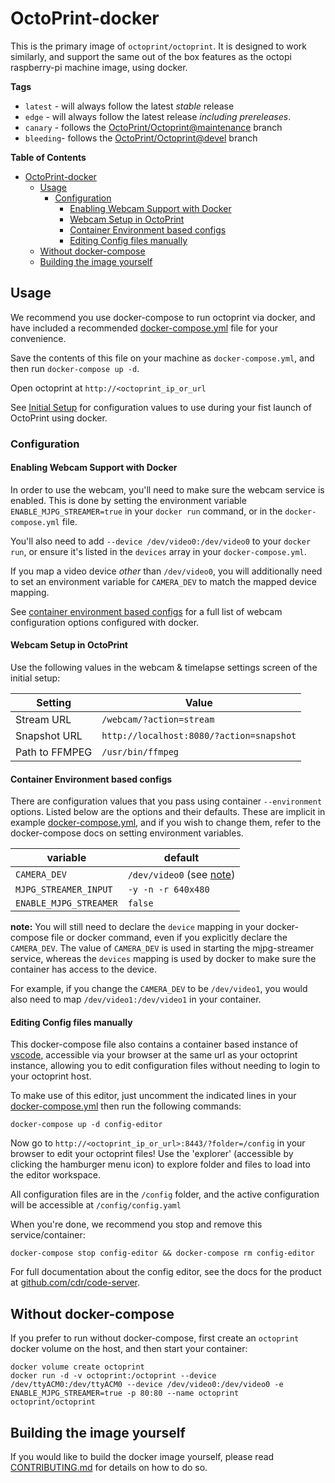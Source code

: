 # OctoPrint-docker 

This is the primary image of `octoprint/octoprint`. It is designed to work similarly, and support the
same out of the box features as the octopi raspberry-pi machine image, using docker.

**Tags**

- `latest` - will always follow the latest _stable_ release 
- `edge` - will always follow the latest release _including prereleases_.
- `canary` - follows the [OctoPrint/Octoprint@maintenance](https://github.com/OctoPrint/OctoPrint/tree/maintenance) branch
- `bleeding`- follows the [OctoPrint/Octoprint@devel](https://github.com/OctoPrint/OctoPrint/tree/devel) branch

**Table of Contents**
- [OctoPrint-docker](#octoprint-docker)
  - [Usage](#usage)
    - [Configuration](#configuration)
      - [Enabling Webcam Support with Docker](#enabling-webcam-support-with-docker)
      - [Webcam Setup in OctoPrint](#webcam-setup-in-octoprint)
      - [Container Environment based configs](#container-environment-based-configs)
      - [Editing Config files manually](#editing-config-files-manually)
  - [Without docker-compose](#without-docker-compose)
  - [Building the image yourself](#building-the-image-yourself)

## Usage

We recommend you use docker-compose to run octoprint via docker, and have included
a recommended [docker-compose.yml](docker-compose.yml) file for your convenience.

Save the contents of this file on your machine as `docker-compose.yml`, and then
run `docker-compose up -d`.

Open octoprint at `http://<octoprint_ip_or_url`

See [Initial Setup](#initial-setup) for configuration values to use during your fist
launch of OctoPrint using docker.

### Configuration

#### Enabling Webcam Support with Docker

In order to use the webcam, you'll need to make sure the webcam service is enabled. 
This is done by setting the environment variable `ENABLE_MJPG_STREAMER=true` in your
`docker run` command, or in the `docker-compose.yml` file.

You'll also need to add `--device /dev/video0:/dev/video0` to your `docker run`, or ensure
it's listed in the `devices` array in your `docker-compose.yml`.

If you map a video device _other_ than `/dev/video0`, you will additionally need to set an
environment variable for `CAMERA_DEV` to match the mapped device mapping.

See [container environment based configs](#container-environment-based-configs) for a full
list of webcam configuration options configured with docker.

#### Webcam Setup in OctoPrint

Use the following values in the webcam & timelapse settings screen of the initial setup:

| Setting | Value |
| ------- | ----- |
| Stream URL | `/webcam/?action=stream` |
| Snapshot URL |  `http://localhost:8080/?action=snapshot` |
| Path to FFMPEG | `/usr/bin/ffmpeg` |

#### Container Environment based configs

There are configuration values that you pass using container `--environment` options.
Listed below are the options and their defaults. These are implicit in example [docker-compose.yml](docker-compose.yml),
and if you wish to change them, refer to the docker-compose docs on setting environment variables.

| variable | default |
| -------- | ------- |
| `CAMERA_DEV` | `/dev/video0` (see [note](#devices_note)) |
| `MJPG_STREAMER_INPUT` | `-y -n -r 640x480` |
| `ENABLE_MJPG_STREAMER` | `false` |

**note:** You will still need to declare the `device` mapping in your docker-compose file or docker command,
even if you explicitly declare the `CAMERA_DEV`.  The value of `CAMERA_DEV` is used in starting the mjpg-streamer
service, whereas the `devices` mapping is used by docker to make sure the container has access to the device.

For example, if you change the `CAMERA_DEV` to be `/dev/video1`, you would also need to map `/dev/video1:/dev/video1`
in your container.

#### Editing Config files manually

This docker-compose file also contains a container based instance of [vscode][], accessible
via your browser at the same url as your octoprint instance, allowing you to edit configuration
files without needing to login to your octoprint host.

To make use of this editor, just uncomment the indicated lines in your [docker-compose.yml](docker-compose.yml#L20-L32)
then run the following commands:

```
docker-compose up -d config-editor
```

Now go to `http://<octoprint_ip_or_url>:8443/?folder=/config` in your browser to edit your octoprint files!
Use the 'explorer' (accessible by clicking the hamburger menu icon) to explore folder and files to load
into the editor workspace. 

All configuration files are in the `/config` folder, and the active configuration will be accessible at `/config/config.yaml`

When you're done, we recommend you stop and remove this service/container:

```
docker-compose stop config-editor && docker-compose rm config-editor
```

For full documentation about the config editor, see the docs for the product at [github.com/cdr/code-server][code-server].

## Without docker-compose

If you prefer to run without docker-compose, first create an `octoprint` docker volume
on the host, and then start your container:

```
docker volume create octoprint
docker run -d -v octoprint:/octoprint --device /dev/ttyACM0:/dev/ttyACM0 --device /dev/video0:/dev/video0 -e ENABLE_MJPG_STREAMER=true -p 80:80 --name octoprint octoprint/octoprint
```

[code-server]: https://github.com/cdr/code-server
[vscode]: https://code.visualstudio.com

## Building the image yourself

If you would like to build the docker image yourself, please read [CONTRIBUTING.md](CONTRIBUTING.md) for details on how to do so.

